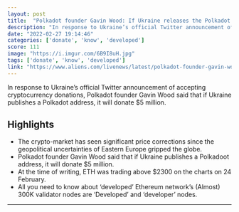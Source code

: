 ```yaml
---
layout: post
title:  "Polkadot founder Gavin Wood: If Ukraine releases the Polkadot address, I will donate $5 million"
description: "In response to Ukraine’s official Twitter announcement of accepting cryptocurrency donations, Polkadot founder Gavin Wood said that if Ukraine publishes a Polkadot address, it will donate $5 million."
date: "2022-02-27 19:14:46"
categories: ['donate', 'know', 'developed']
score: 111
image: "https://i.imgur.com/6B9I8uH.jpg"
tags: ['donate', 'know', 'developed']
link: "https://www.aliens.com/livenews/latest/polkadot-founder-gavin-wood-if-ukraine-releases-the-polkadot-address-it-will-donate-dollar5-million"
---
```


In response to Ukraine’s official Twitter announcement of accepting cryptocurrency donations, Polkadot founder Gavin Wood said that if Ukraine publishes a Polkadot address, it will donate $5 million.

## Highlights

- The crypto-market has seen significant price corrections since the geopolitical uncertainties of Eastern Europe gripped the globe.
- Polkadot founder Gavin Wood said that if Ukraine publishes a Polkadoot address, it will donate $5 million.
- At the time of writing, ETH was trading above $2300 on the charts on 24 February.
- All you need to know about ‘developed’ Ethereum network’s (Almost) 300K validator nodes are ‘Developed’ and ‘developer’ nodes.

---
